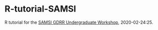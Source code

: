 # R-tutorial-SAMSI
R tutorial for the [SAMSI GDRR Undergraduate Workshop](https://www.samsi.info/programs-and-activities/2019-2020-education-and-outreach-programs-and-workshops/2017-18-eo-gdrr-undergraduate-workshop-february-24-25-2020/), 2020-02-24:25.
